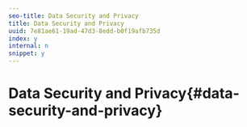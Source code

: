 ```yaml
---
seo-title: Data Security and Privacy
title: Data Security and Privacy
uuid: 7e81ae61-19ad-47d3-8edd-b0f19afb735d
index: y
internal: n
snippet: y
---
```


# Data Security and Privacy{#data-security-and-privacy}

